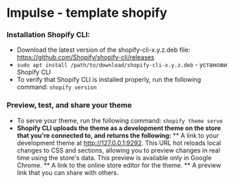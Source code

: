 # Impulse - template shopify
### Installation Shopify CLI:

* Download the latest version of the shopify-cli-x.y.z.deb file: https://github.com/Shopify/shopify-cli/releases
* ```sudo apt install /path/to/download/shopify-cli-x.y.z.deb``` - установи Shopify CLI
* To verify that Shopify CLI is installed properly, run the following command: ```shopify version```

### Preview, test, and share your theme
* To serve your theme, run the following command: ``` shopify theme serve ```
* **Shopify CLI uploads the theme as a development theme on the store that you're connected to, and returns the following:**
** A link to your development theme at http://127.0.0.1:9292. This URL hot reloads local changes to CSS and sections, allowing you to preview changes in real time using the store's data. This preview is available only in Google Chrome.
** A link to the online store editor for the theme.
** A preview link that you can share with others.
